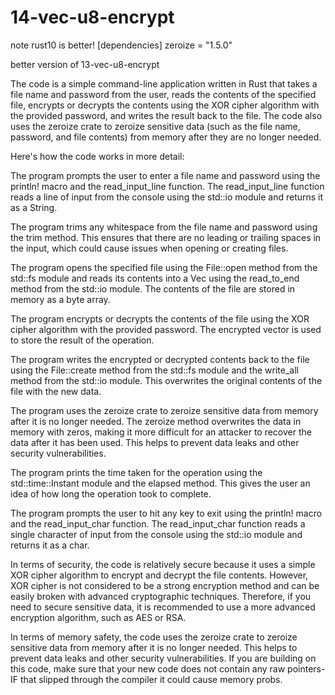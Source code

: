 # 14-vec-u8-encrypt
note rust10 is better! 
[dependencies]
zeroize = "1.5.0"




better version of 13-vec-u8-encrypt

The code is a simple command-line application written in Rust that takes a file name and password from the user, reads the contents of 
the specified file, encrypts or decrypts the contents using the XOR cipher algorithm with the provided password, and writes the result
back to the file. The code also uses the zeroize crate to zeroize sensitive data (such as the file name, password, and file contents) 
from memory after they are no longer needed.

Here's how the code works in more detail:

The program prompts the user to enter a file name and password using the println! macro and the read_input_line function. 
The read_input_line function reads a line of input from the console using the std::io module and returns it as a String.

The program trims any whitespace from the file name and password using the trim method. This ensures that there are no leading or
trailing spaces in the input, which could cause issues when opening or creating files.

The program opens the specified file using the File::open method from the std::fs module and reads its contents into a Vec<u8> using 
the read_to_end method from the std::io module. The contents of the file are stored in memory as a byte array.

The program encrypts or decrypts the contents of the file using the XOR cipher algorithm with the provided password. The encrypted 
vector is used to store the result of the operation.

The program writes the encrypted or decrypted contents back to the file using the File::create method from the std::fs module and the
write_all method from the std::io module. This overwrites the original contents of the file with the new data.

The program uses the zeroize crate to zeroize sensitive data from memory after it is no longer needed. The zeroize method overwrites
the data in memory with zeros, making it more difficult for an attacker to recover the data after it has been used. This helps to prevent
data leaks and other security vulnerabilities.

The program prints the time taken for the operation using the std::time::Instant module and the elapsed method. This gives the user
an idea of how long the operation took to complete.

The program prompts the user to hit any key to exit using the println! macro and the read_input_char function. The read_input_char 
function reads a single character of input from the console using the std::io module and returns it as a char.

In terms of security, the code is relatively secure because it uses a simple XOR cipher algorithm to encrypt and decrypt the file contents.
However, XOR cipher is not considered to be a strong encryption method and can be easily broken with advanced cryptographic techniques.
Therefore, if you need to secure sensitive data, it is recommended to use a more advanced encryption algorithm, such as AES or RSA.

In terms of memory safety, the code uses the zeroize crate to zeroize sensitive data from memory after it is no longer needed. 
This helps to prevent data leaks and other security vulnerabilities. If you are building on this code, make sure that
your new code does not contain any raw pointers- IF that slipped through the compiler it could cause memory probs.
